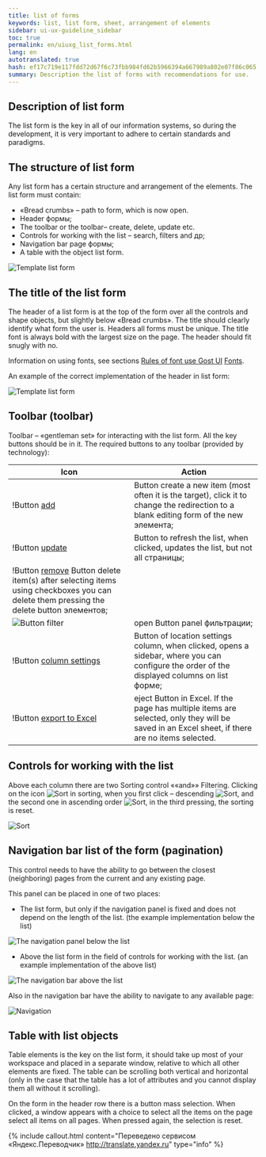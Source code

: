 ```yaml
---
title: list of forms
keywords: list, list form, sheet, arrangement of elements
sidebar: ui-ux-guideline_sidebar
toc: true
permalink: en/uiuxg_list_forms.html
lang: en
autotranslated: true
hash: ef17c719e117fdd72d67f6c73fbb984fd62b5966394a667989a802e07f86c065
summary: Description the list of forms with recommendations for use.
---
```


## Description of list form

The list form is the key in all of our information systems, so during the development, it is very important to adhere to certain standards and paradigms.

## The structure of list form

Any list form has a certain structure and arrangement of the elements. The list form must contain:

* «Bread crumbs» – path to form, which is now open.
* Header формы;
* The toolbar or the toolbar– create, delete, update etc.
* Controls for working with the list – search, filters and др;
* Navigation bar page формы;
* A table with the object list form.

![Template list form](/images/pages/guides/ui-ux-guideline/uiuxg_list_forms/1.png)

## The title of the list form

The header of a list form is at the top of the form over all the controls and shape objects, but slightly below «Bread crumbs». The title should clearly identify what form the user is. Headers all forms must be unique. The title font is always bold with the largest size on the page. The header should fit snugly with no.

Information on using fonts, see sections [Rules of font use Gost UI](uiuxg_fonts_usage.EN.md) [Fonts](uiuxg_fonts.EN.md).

An example of the correct implementation of the header in list form:

![Template list form](/images/pages/guides/ui-ux-guideline/uiuxg_list_forms/2.png)

## Toolbar (toolbar)

Toolbar – «gentleman set» for interacting with the list form. All the key buttons should be in it. The required buttons to any toolbar (provided by technology):

|Icon|Action|
|-|-|
|!Button [add](/images/pages/guides/ui-ux-guideline/uiuxg_list_forms/3.png)|Button create a new item (most often it is the target), click it to change the redirection to a blank editing form of the new элемента;|
|!Button [update](/images/pages/guides/ui-ux-guideline/uiuxg_list_forms/4.png)|Button to refresh the list, when clicked, updates the list, but not all страницы;|
|!Button [remove](/images/pages/guides/ui-ux-guideline/uiuxg_list_forms/5.png) Button delete item(s) after selecting items using checkboxes you can delete them pressing the delete button элементов;|
|![Button filter](/images/pages/guides/ui-ux-guideline/uiuxg_list_forms/6.png)|open Button panel фильтрации;|
|!Button [column settings](/images/pages/guides/ui-ux-guideline/uiuxg_list_forms/7.png)|Button of location settings column, when clicked, opens a sidebar, where you can configure the order of the displayed columns on list форме;|
|!Button [export to Excel](/images/pages/guides/ui-ux-guideline/uiuxg_list_forms/8.png)|eject Button in Excel. If the page has multiple items are selected, only they will be saved in an Excel sheet, if there are no items selected.|

## Controls for working with the list

Above each column there are two Sorting control ««and»» Filtering. Clicking on the icon ![Sort](/images/pages/guides/ui-ux-guideline/uiuxg_list_forms/9.png) in sorting, when you first click – descending ![Sort](/images/pages/guides/ui-ux-guideline/uiuxg_list_forms/10.png), and the second one in ascending order ![Sort](/images/pages/guides/ui-ux-guideline/uiuxg_list_forms/11.png), in the third pressing, the sorting is reset.

![Sort](/images/pages/guides/ui-ux-guideline/uiuxg_list_forms/12.png)

## Navigation bar list of the form (pagination)

This control needs to have the ability to go between the closest (neighboring) pages from the current and any existing page.

This panel can be placed in one of two places:

* The list form, but only if the navigation panel is fixed and does not depend on the length of the list. (the example implementation below the list)

![The navigation panel below the list](/images/pages/guides/ui-ux-guideline/uiuxg_list_forms/13.png)

* Above the list form in the field of controls for working with the list. (an example implementation of the above list)

![The navigation bar above the list](/images/pages/guides/ui-ux-guideline/uiuxg_list_forms/14.png)

Also in the navigation bar have the ability to navigate to any available page:

![Navigation](/images/pages/guides/ui-ux-guideline/uiuxg_list_forms/15.png)

## Table with list objects

Table elements is the key on the list form, it should take up most of your workspace and placed in a separate window, relative to which all other elements are fixed. The table can be scrolling both vertical and horizontal (only in the case that the table has a lot of attributes and you cannot display them all without it scrolling).

On the form in the header row there is a button mass selection. When clicked, a window appears with a choice to select all the items on the page select all items on all pages. When pressed again, the selection is reset.



{% include callout.html content="Переведено сервисом «Яндекс.Переводчик» <http://translate.yandex.ru>" type="info" %}